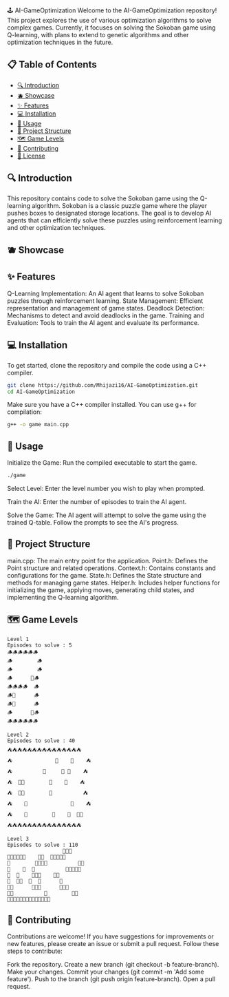 🕹️ AI-GameOptimization
Welcome to the AI-GameOptimization repository! This project explores the use of various optimization algorithms to solve complex games. Currently, it focuses on solving the Sokoban game using Q-learning, with plans to extend to genetic algorithms and other optimization techniques in the future.

## 📋 Table of Contents

- [🔍 Introduction](#introduction)
- [🫐 Showcase](#showcase)
- [✨ Features](#features)
- [💻 Installation](#installation)
- [🚀 Usage](#usage)
- [📁 Project Structure](#project-structure)
- [🗺️ Game Levels](#game-levels)
- [🤝 Contributing](#contributing)
- [📜 License](#license)

## 🔍 Introduction
This repository contains code to solve the Sokoban game using the Q-learning algorithm. Sokoban is a classic puzzle game where the player pushes boxes to designated storage locations. The goal is to develop AI agents that can efficiently solve these puzzles using reinforcement learning and other optimization techniques.

## 🫐 Showcase


## ✨ Features
Q-Learning Implementation: An AI agent that learns to solve Sokoban puzzles through reinforcement learning.
State Management: Efficient representation and management of game states.
Deadlock Detection: Mechanisms to detect and avoid deadlocks in the game.
Training and Evaluation: Tools to train the AI agent and evaluate its performance.

## 💻 Installation
To get started, clone the repository and compile the code using a C++ compiler.

```bash
git clone https://github.com/Mhijazi16/AI-GameOptimization.git
cd AI-GameOptimization
```

Make sure you have a C++ compiler installed. You can use g++ for compilation:

```bash
g++ -o game main.cpp
```

## 🚀 Usage
Initialize the Game:
Run the compiled executable to start the game.

```bash 
./game
```

Select Level:
Enter the level number you wish to play when prompted.

Train the AI:
Enter the number of episodes to train the AI agent.

Solve the Game:
The AI agent will attempt to solve the game using the trained Q-table. Follow the prompts to see the AI's progress.

## 📁 Project Structure
main.cpp: The main entry point for the application.
Point.h: Defines the Point structure and related operations.
Context.h: Contains constants and configurations for the game.
State.h: Defines the State structure and methods for managing game states.
Helper.h: Includes helper functions for initializing the game, applying moves, generating child states, and implementing the Q-learning algorithm.

## 🗺️ Game Levels
```
Level 1
Episodes to solve : 5
🪵🪵🪵🪵🪵🪵
🪵        🪵
🪵        🪵
🪵      🧺🪵
🪵🪵🪵🪵  🪵
🪵🍗      🪵
🪵🧺      🪵
🪵      🍗🪵
🪵🪵🪵🪵🪵🪵
```
```
Level 2
Episodes to solve : 40
⛺⛺⛺⛺⛺⛺⛺⛺⛺⛺⛺⛺⛺⛺⛺
⛺              🎪    🎪    ⛺
⛺          🫙     🍖 🎪    ⛺
⛺  🫙🎪        🎪    🎪    ⛺
⛺  🍖🎪        🎪          ⛺
⛺    🎪              🫙    ⛺
⛺    🎪        🎪    🎪  🍖⛺
⛺⛺⛺⛺⛺⛺⛺⛺⛺⛺⛺⛺⛺⛺⛺
```
```
Level 3
Episodes to solve : 110
                  🗿🗿🗿        
🗿🗿🗿🗿🗿🗿    🗿🗿  🗿🗿🗿🗿🗿
🗿        🗿🗿🗿🗿          🥩🗿
🗿    🛒  🥩          🗿🗿🗿🗿🗿
🗿  🗿    🗿🗿🗿    🛒🗿        
🗿  🗿🗿  🗿  🗿      🗿        
🗿🛒      🗿🗿🗿      🗿🗿🗿    
🗿🥩          🛒        🥩🗿    
🗿🗿🗿🗿🗿🗿🗿🗿🗿🗿🗿🗿🗿🗿   
```
## 🤝 Contributing
Contributions are welcome! If you have suggestions for improvements or new features, please create an issue or submit a pull request. Follow these steps to contribute:

Fork the repository.
Create a new branch (git checkout -b feature-branch).
Make your changes.
Commit your changes (git commit -m 'Add some feature').
Push to the branch (git push origin feature-branch).
Open a pull request.
